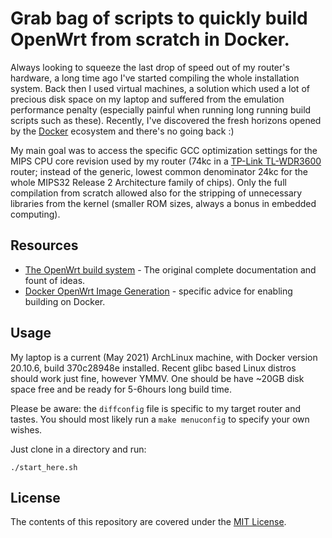 # Grab bag of scripts to quickly build OpenWrt from scratch in Docker.

Always looking to squeeze the last drop of speed out of my router's hardware, a long time ago I've started compiling the whole installation system. Back then I used virtual machines, a solution which used a lot of precious disk space on my laptop and suffered from the emulation performance penalty (especially painful when running long running build scripts such as these). Recently, I've discovered the fresh horizons opened by the [Docker](https://www.docker.com/why-docker) ecosystem and there's no going back :)

My main goal was to access the specific GCC optimization settings for the MIPS CPU core revision used by my router (74kc in a [TP-Link TL-WDR3600](https://openwrt.org/fr/toh/tp-link/tl-wdr3600) router; instead of the generic, lowest common denominator 24kc for the whole MIPS32 Release 2 Architecture family of chips). Only the full compilation from scratch allowed also for the stripping of unnecessary libraries from the kernel (smaller ROM sizes, always a bonus in embedded computing). 

## Resources

* [The OpenWrt build system](https://openwrt.org/docs/guide-developer/build-system/start) - The original complete documentation and fount of ideas.
* [Docker OpenWrt Image Generation](https://openwrt.org/docs/guide-user/virtualization/obtain.firmware.docker) - specific advice for enabling building on Docker.

## Usage

My laptop is a current (May 2021) ArchLinux machine, with Docker version 20.10.6, build 370c28948e installed. Recent glibc based Linux distros should work just fine, however YMMV. One should be have ~20GB disk space free and be ready for 5-6hours long build time.

Please be aware: the `diffconfig` file is specific to my target router and tastes. You should most likely
 run a `make menuconfig` to specify your own wishes.

Just clone in a directory and run:
```
./start_here.sh
```

## License

The contents of this repository are covered under the [MIT License](LICENSE).